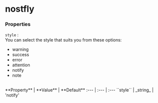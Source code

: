 # nostfly


### Properties 
``style`` :<br>
You can select the style that suits you from these options:
- warning
- success
- error
- attention
- notify
- note
<br>
**Property** | **Value** | **Default**
:--- | :--- | :---
``style`` | _string_ | 'notify'

